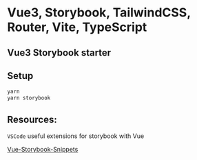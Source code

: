 # Vue3, Storybook, TailwindCSS, Router, Vite, TypeScript

## Vue3 Storybook starter

## Setup

```bash
yarn
yarn storybook

```

## Resources:

`VSCode` useful extensions for storybook with Vue

[Vue-Storybook-Snippets](https://marketplace.visualstudio.com/items?itemName=Megrax.vue-storybook-snippets)

